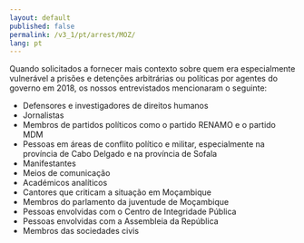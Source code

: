 ```yaml
---
layout: default
published: false
permalink: /v3_1/pt/arrest/MOZ/
lang: pt
---
```


Quando solicitados a fornecer mais contexto sobre quem era especialmente vulnerável a prisões e detenções arbitrárias ou políticas por agentes do governo em 2018, os nossos entrevistados mencionaram o seguinte:
-	Defensores e investigadores de direitos humanos
-	Jornalistas
-	Membros de partidos políticos como o partido RENAMO e o partido MDM
-	Pessoas em áreas de conflito político e militar, especialmente na província de Cabo Delgado e na província de Sofala
-	Manifestantes
-	Meios de comunicação
-	Académicos analíticos
-	Cantores que criticam a situação em Moçambique
-	Membros do parlamento da juventude de Moçambique
-	Pessoas envolvidas com o Centro de Integridade Pública
-	Pessoas envolvidas com a Assembleia da República
-	Membros das sociedades civis
